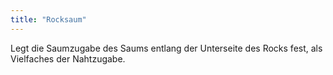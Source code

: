 ```yaml
---
title: "Rocksaum"
---
```


Legt die Saumzugabe des Saums entlang der Unterseite des Rocks fest, als Vielfaches der Nahtzugabe.
